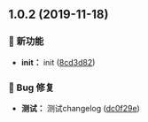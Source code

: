 ## 1.0.2 (2019-11-18)

### 🌟 新功能

* **init：** init ([8cd3d82](https://github.com/luoxue-victor/commitlint/commit/8cd3d82))


### 🐛 Bug 修复

* **测试：** 测试changelog ([dc0f29e](https://github.com/luoxue-victor/commitlint/commit/dc0f29e))




